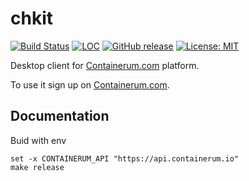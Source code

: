 # chkit
[![Build Status](https://travis-ci.org/containerum/chkit.svg?branch=master)](https://travis-ci.org/containerum/chkit) [![LOC](https://tokei.rs/b1/github/containerum/chkit)](https://github.com/Aaronepower/tokei) [![GitHub release](https://img.shields.io/github/release/containerum/chkit.svg)](https://github.com/containerum/chkit/releases/latest) [![License: MIT](https://img.shields.io/badge/License-MIT-yellow.svg)](https://opensource.org/licenses/MIT)

Desktop client for [Containerum.com](https://containerum.com) platform.

To use it sign up on [Containerum.com](https://containerum.com).

## Documentation

Buid with env
```fish
set -x CONTAINERUM_API "https://api.containerum.io"
make release
```
